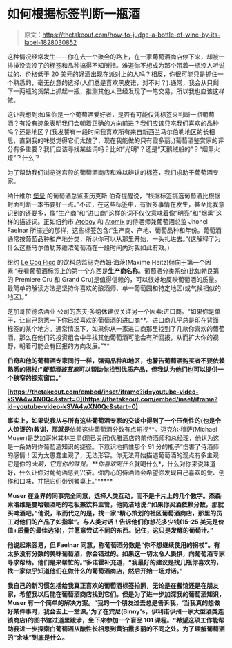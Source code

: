 # 如何根据标签判断一瓶酒

> 原文：<https://thetakeout.com/how-to-judge-a-bottle-of-wine-by-its-label-1828030852>

这种情况经常发生——你在去一个聚会的路上，在一家葡萄酒商店停下来，却被一排排没完没了的标签和品种搞得不知所措。难道你不想成为那个带着一瓶没人听说过的、价格低于 20 美元的好酒出现在派对上的人吗？相反，你很可能只是抓住一个熟悉的，毫无创意的选择(人们总是喜欢黑皮诺，对不对？).通常，我会从只剩下一两瓶的货架上抓起一瓶，推测其他人已经发现了一笔交易，所以我也应该这样做。



这让我想到:如果你是一个葡萄酒爱好者，是否有可能仅凭标签来判断一瓶葡萄酒？有没有迹象表明我们会朝着正确的方向前进？我们应该只吃我们喜欢的品种吗？还是地区？(我发誓有一段时间我喜欢所有来自新西兰马尔伯勒地区的长相思，直到我的味觉觉得它们太酸了，现在我能做的只有霞多丽。)葡萄酒鉴赏家的评分有多重要？我们应该寻找某些词吗？比如“光明”？还是“天鹅绒般的”？“烟熏火燎”？什么？

为了帮助我们浏览迷宫般的葡萄酒商店和难以辨认的标签，我们求助于葡萄酒专家。

纳什维尔 [堡垒](http://www.bastionnashville.com/) 的葡萄酒总监亚历克斯·伯奇提醒说，“根据标签挑选葡萄酒比根据封面判断一本书要好一点。”不过，在这些标签中，有很多事情在发生，甚至比我意识到的还要多，像“生产商”和“进口商”这样的词不仅仅意味着像“明亮”和“烟熏”这样的描述词。正如纽约市 [Atoboy](http://www.atoboynyc.com/) 和 [Atomix](http://www.atomixnyc.com/) 的侍酒师兼葡萄酒总监 Jhonel Faelnar 所描述的那样，这些标签包含:“生产商、产地、葡萄品种和年份。葡萄酒通常按葡萄品种和产地分类，所以你可以从那里开始，一头扎进去。”(这解释了为什么这些马尔伯勒苏维浓葡萄酒在一段时间内对我如此有效。)

纽约 [Le Coq Rico](http://www.lecoqriconyc.com/) 的饮料总监马克西姆·海茨(Maxime Heitz)倾向于第一个因素:“我看葡萄酒标签上的第一个东西是**生产商名称**。葡萄酒分类系统(比如勃艮第的 Premiere Cru 和 Grand Cru)是值得信赖的，可以很好地反映葡萄酒的质量。最简单的解读方法是坚持你喜欢的酿酒师、单一葡萄园和特定地区(或气候相似的地区)。”

芝加哥拉德洛酒业 公司的杰夫·多纳休建议关注另一个因素:进口商。“如果你是单干，让自己熟悉一下你已经喜欢的葡萄酒的进口商**。进口商几乎总是印在背面标签的某个地方。通常情况下，如果你从一家进口商那里找到了几款你喜欢的葡萄酒，那么在他们的投资组合中寻找其他葡萄酒可能会有所回报，从而扩大你的视野，朝着可能会有回报的方向发展。”**

**伯奇和他的葡萄酒专家同行一样，强调品种和地区，也警告葡萄酒购买者不要依赖熟悉的拐杖:“*葡萄酒鉴赏家*可以帮助你找到优质产品，但我认为他们也可以提供一个狭窄的探索窗口。”**

 **[https://thetakeout.com/embed/inset/iframe?id=youtube-video-kSVA4wXN0Qc&start=0](https://thetakeout.com/embed/inset/iframe?id=youtube-video-kSVA4wXN0Qc&start=0)** 

**事实上，如果说我从与所有这些葡萄酒专家的交谈中得到了一个压倒性的(也是令人惊讶的)教训，那就是**依赖这些葡萄酒分数有点短视**。迈克尔·穆萨(Michael Muser)是芝加哥米其林三星(现已关闭)优雅酒店的前侍酒师和总经理，他认为这是一条妨碍你葡萄酒知识的捷径。下意识地抓住那个 91 分的瓶子“伤害了侍酒师的感情！因为太愚蠢主观了，无法形容。你无法开始描述葡萄酒的观点有多主观:它是你的*大脑，它是你的味觉。**你喜欢喝什么*就喝什么*，什么对你来说味道好，什么让你对葡萄酒感到兴奋。你内心的侍酒师会希望你发现自己喜欢的爱、创作和口味，并把它们带到餐桌上。”*****

**Muser 在业界的同事完全同意，选择人类互动，而不是卡片上的几个数字。杰森·索洛维是曼哈顿酒吧的老板兼饮料主管，他简洁地说:“**如果你买酒依赖分数，那就买啤酒吧。”他说，取而代之的是，找一家“精心策划的社区葡萄酒商店，那里的员工对他们的产品了如指掌”。与人类对话！告诉他们你想花多少钱(15-25 美元是价值+质量的最佳选择)，并愿意尝试不同的东西。记住，这只是发酵的葡萄汁。”****

**他说起来容易，但 Faelnar 同意，称葡萄酒分数是“你不想继续使用的拐杖”。有太多没有分数的美味葡萄酒，你会错过的。如果这一切太令人畏惧，向葡萄酒专家寻求帮助。他们是来帮忙的。”多诺霍补充道，“我最好的建议是找几瓶你喜欢的，找一家似乎知道他们在做什么的葡萄酒商店，然后开始一场对话。”**

**我自己的新习惯包括给我真正喜欢的葡萄酒标签拍照，无论是在餐馆还是在朋友家，希望我以后能在葡萄酒商店找到它们。但是为了进一步加深我的葡萄酒知识，Muser 有一个简单的解决方案。“我的一个朋友过去总是告诉我，‘当我真的想做好某件事时，我会去上一堂课。’为了在宾尼(Binny's，伊利诺伊州一家大型酒类连锁商店)的图书馆过道里跋涉，**坐下来参加一个盲品 101 课程。**“希望这项工作能帮助我进一步探索白葡萄酒从酸性长相思到黄油霞多丽的不同之处。为了理解葡萄酒的“余味”到底是什么。**